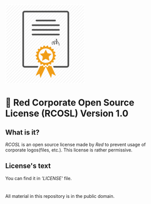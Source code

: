 <img src="https://github.com/Red-company/RCOSLv1-license/blob/main/license_icon.png?raw=true" style="object-fit:contain;
            width:250px;
            height:250px;">

# 📜 Red Corporate Open Source License (RCOSL) Version 1.0

## What is it?

_RCOSL_ is an open source license made by _Red_ to prevent usage of corporate logos(files, etc.). This license is rather permissive.

## License's text

You can find it in _'LICENSE'_ file.

#
All material in this repository is in the public domain.
